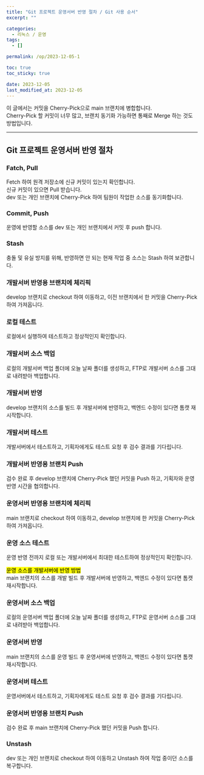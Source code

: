 ```yaml
---
title: "Git 프로젝트 운영서버 반영 절차 / Git 사용 순서"
excerpt: ""

categories:
  - 리눅스 / 운영
tags:
  - []

permalink: /op/2023-12-05-1

toc: true
toc_sticky: true

date: 2023-12-05
last_modified_at: 2023-12-05
---
```


이 글에서는 커밋을 Cherry-Pick으로 main 브랜치에 병합합니다.  
Cherry-Pick 할 커밋이 너무 많고, 브랜치 동기화 가능하면 통째로 Merge 하는 것도 방법입니다.

---

## Git 프로젝트 운영서버 반영 절차

### Fatch, Pull
Fetch 하여 원격 저장소에 신규 커밋이 있는지 확인합니다.  
신규 커밋이 있으면 Pull 받습니다.  
dev 또는 개인 브랜치에 Cherry-Pick 하여 팀원이 작업한 소스를 동기화합니다.

### Commit, Push
운영에 반영할 소스를 dev 또는 개인 브랜치에서 커밋 후 push 합니다.

### Stash
충돌 및 유실 방지를 위해, 반영하면 안 되는 현재 작업 중 소스는 Stash 하여 보관합니다.

### 개발서버 반영용 브랜치에 체리픽
develop 브랜치로 checkout 하여 이동하고, 이전 브랜치에서 한 커밋을 Cherry-Pick 하여 가져옵니다.

### 로컬 테스트
로컬에서 실행하여 테스트하고 정상적인지 확인합니다.

### 개발서버 소스 백업
로컬의 개발서버 백업 폴더에 오늘 날짜 폴더를 생성하고, FTP로 개발서버 소스를 그대로 내려받아 백업합니다.

### 개발서버 반영
develop 브랜치의 소스를 빌드 후 개발서버에 반영하고, 백엔드 수정이 있다면 톰캣 재시작합니다.

### 개발서버 테스트
개발서버에서 테스트하고, 기획자에게도 테스트 요청 후 검수 결과를 기다립니다.

### 개발서버 반영용 브랜치 Push
검수 완료 후 develop 브랜치에 Cherry-Pick 했던 커밋을 Push 하고, 기획자와 운영 반영 시간을 협의합니다.

### 운영서버 반영용 브랜치에 체리픽
main 브랜치로 checkout 하여 이동하고, develop 브랜치에 한 커밋을 Cherry-Pick 하여 가져옵니다.

### 운영 소스 테스트
운영 반영 전까지 로컬 또는 개발서버에서 최대한 테스트하여 정상적인지 확인합니다.

<mark>운영 소스를 개발서버에 반영 방법</mark>  
main 브랜치의 소스를 개발 빌드 후 개발서버에 반영하고, 백엔드 수정이 있다면 톰캣 재시작합니다.

### 운영서버 소스 백업
로컬의 운영서버 백업 폴더에 오늘 날짜 폴더를 생성하고, FTP로 운영서버 소스를 그대로 내려받아 백업합니다.

### 운영서버 반영
main 브랜치의 소스를 운영 빌드 후 운영서버에 반영하고, 백엔드 수정이 있다면 톰캣 재시작합니다.

### 운영서버 테스트
운영서버에서 테스트하고, 기획자에게도 테스트 요청 후 검수 결과를 기다립니다.

### 운영서버 반영용 브랜치 Push
검수 완료 후 main 브랜치에 Cherry-Pick 했던 커밋을 Push 합니다.

### Unstash
dev 또는 개인 브랜치로 checkout 하여 이동하고 Unstash 하여 작업 중이던 소스를 복구합니다.